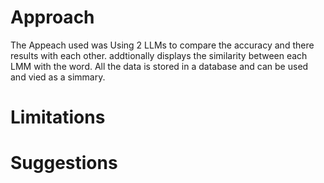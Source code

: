 # Approach
The Appeach used was Using 2 LLMs to compare the accuracy and there results with each other. addtionally displays the similarity between each LMM with the word. All the data is stored in a database and can be used and vied as a simmary.

# Limitations


# Suggestions
